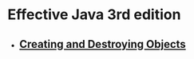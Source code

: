 # Effective Java 3rd edition 
- ## [Creating and Destroying Objects](creating-destroying-objects.md)